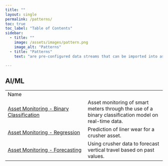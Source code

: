 ```yaml
---
title: ""
layout: single
permalink: /patterns/
toc: true
toc_label: "Table of Contents"
sidebar:
  - title: ""
    image: /assets/images/pattern.png
    image_alt: "Patterns"
  - title: "Patterns"
    text: "are pre-configured data streams that can be imported into as building blocks for your applications."

---
```

## AI/ML

<table>
<tr><td width="240px"> Name </td><td></td></tr>
<tr>
<td><a href="Asset-Monitoring-Binary-Classification">Asset Monitoring - Binary Classification</a></td>
<td>Asset monitoring of smart meters through the use of a binary classification model on real-time data.</td></tr>
<tr>
<td><a href="Liner-Wear-Prediction-Regression">Asset Monitoring - Regression</a></td>
<td>Prediction of liner wear for a crusher asset.</td></tr>
<tr>
<td><a href="Vertical-Travel-Forecasting">Asset Monitoring - Forecasting</a></td>
<td>Using crusher data to forecast vertical travel based on past values.</td></tr>
</table>